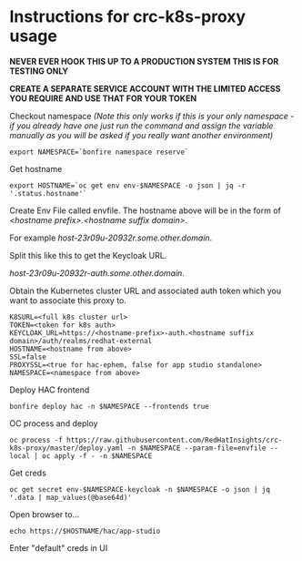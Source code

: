 Instructions for crc-k8s-proxy usage
====================================

**NEVER EVER HOOK THIS UP TO A PRODUCTION SYSTEM THIS IS FOR TESTING ONLY**

**CREATE A SEPARATE SERVICE ACCOUNT WITH THE LIMITED ACCESS YOU REQUIRE AND USE THAT FOR YOUR TOKEN**

Checkout namespace *(Note this only works if this is your only namespace - if you already have one just run the command and assign the variable manually as you will be asked if you really want another environment)*
```
export NAMESPACE=`bonfire namespace reserve`
```
Get hostname
```
export HOSTNAME=`oc get env env-$NAMESPACE -o json | jq -r '.status.hostname'`
```
Create Env File called envfile. The hostname above will be in the form of _\<hostname prefix\>.\<hostname suffix domain\>_. 

For example *host-23r09u-20932r.some.other.domain*. 

Split this like this to get the Keycloak URL. 

*host-23r09u-20932r-auth.some.other.domain*.

Obtain the Kubernetes cluster URL and associated auth token which you want to associate this proxy to.

```
K8SURL=<full k8s cluster url>
TOKEN=<token for k8s auth>
KEYCLOAK_URL=https://<hostname-prefix>-auth.<hostname suffix domain>/auth/realms/redhat-external
HOSTNAME=<hostname from above>
SSL=false
PROXYSSL=<true for hac-ephem, false for app studio standalone>
NAMESPACE=<namespace from above>
```
Deploy HAC frontend
```
bonfire deploy hac -n $NAMESPACE --frontends true
```
OC process and deploy
```
oc process -f https://raw.githubusercontent.com/RedHatInsights/crc-k8s-proxy/master/deploy.yaml -n $NAMESPACE --param-file=envfile --local | oc apply -f - -n $NAMESPACE
```
Get creds
```
oc get secret env-$NAMESPACE-keycloak -n $NAMESPACE -o json | jq '.data | map_values(@base64d)'
```
Open browser to... 
```
echo https://$HOSTNAME/hac/app-studio
```
Enter "default" creds in UI
